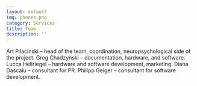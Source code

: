 ```yaml
---
layout: default
img: phones.png
category: Services
title: Team
description: ''
---
```


Art Pilacinski – head of the team, coordination, neuropsychological side of the project.
Greg Chadzynski – documentation, hardware, and software.
Lucca Hellriegel – hardware and software development, marketing.
Diana Dascalu – consultant for PR.
Philipp Geiger – consultant for software development.
